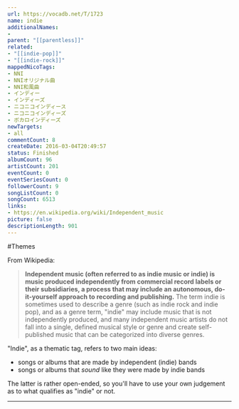 ```yaml
---
url: https://vocadb.net/T/1723
name: indie
additionalNames: 
- 
parent: "[[parentless]]"
related:
- "[[indie-pop]]"
- "[[indie-rock]]"
mappedNicoTags:
- NNI
- NNIオリジナル曲
- NNI和風曲
- インディー
- インディーズ
- ニコニコインディース
- ニコニコインディーズ
- ボカロインディーズ
newTargets:
- all
commentCount: 8
createDate: 2016-03-04T20:49:57
status: Finished
albumCount: 96
artistCount: 201
eventCount: 0
eventSeriesCount: 0
followerCount: 9
songListCount: 0
songCount: 6513
links: 
- https://en.wikipedia.org/wiki/Independent_music
picture: false
descriptionLength: 901
---
```


#Themes

From Wikipedia:
>**Independent music (often referred to as indie music or indie) is music produced independently from commercial record labels or their subsidiaries, a process that may include an autonomous, do-it-yourself approach to recording and publishing.** The term indie is sometimes used to describe a genre (such as indie rock and indie pop), and as a genre term, "indie" may include music that is not independently produced, and many independent music artists do not fall into a single, defined musical style or genre and create self-published music that can be categorized into diverse genres.

"Indie", as a thematic tag, refers to two main ideas:
- songs or albums that are made by independent (indie) bands
- songs or albums that *sound* like they were made by indie bands

The latter is rather open-ended, so you'll have to use your own judgement as to what qualifies as "indie" or not.

---

